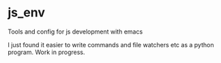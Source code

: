 # js_env

Tools and config for js development with emacs

I just found it easier to write commands and file watchers etc as a python program. Work in progress.